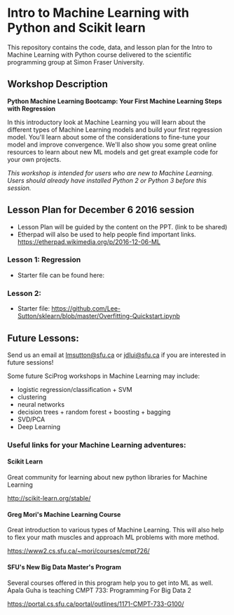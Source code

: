 # Intro to Machine Learning with Python and Scikit learn 
This repository contains the code, data, and lesson plan for the Intro to Machine Learning with Python course delivered to the scientific programming group at Simon Fraser University.

## Workshop Description
**Python Machine Learning Bootcamp: Your First Machine Learning Steps with Regression**

In this introductory look at Machine Learning  you will learn about the different types of Machine Learning models and build your first regression model. You'll learn about some of the considerations to fine-tune your model and improve convergence. We'll also show you some great online resources to learn about new ML models and get great example code for your own projects.

*This workshop is intended for users who are new to Machine Learning. Users should already have installed Python 2 or Python 3 before this session.*


## Lesson Plan for December 6 2016 session
- Lesson Plan will be guided by the content on the PPT. (link to be shared)
- Etherpad will also be used to help people find important links. https://etherpad.wikimedia.org/p/2016-12-06-ML

### Lesson 1: Regression
- Starter file can be found here: 

### Lesson 2:
- Starter file: https://github.com/Lee-Sutton/sklearn/blob/master/Overfitting-Quickstart.ipynb


## Future Lessons:
Send us an email at lmsutton@sfu.ca or jdlui@sfu.ca if you are interested in future sessions!

Some future SciProg  workshops in Machine Learning may include:
- logistic regression/classification + SVM
- clustering
- neural networks
- decision trees + random forest +  boosting + bagging
- SVD/PCA
- Deep Learning

### Useful links for your Machine Learning adventures:
#### Scikit Learn
Great community for learning about new python libraries for Machine Learning

http://scikit-learn.org/stable/

#### Greg Mori's Machine Learning Course
Great introduction to various types of Machine Learning. This will also help to flex your math muscles and approach ML problems with more method. 

https://www2.cs.sfu.ca/~mori/courses/cmpt726/

#### SFU's New Big Data Master's Program
Several courses offered in this program help you to get into ML as well. Apala Guha is teaching CMPT 733: Programming For Big Data 2

https://portal.cs.sfu.ca/portal/outlines/1171-CMPT-733-G100/


